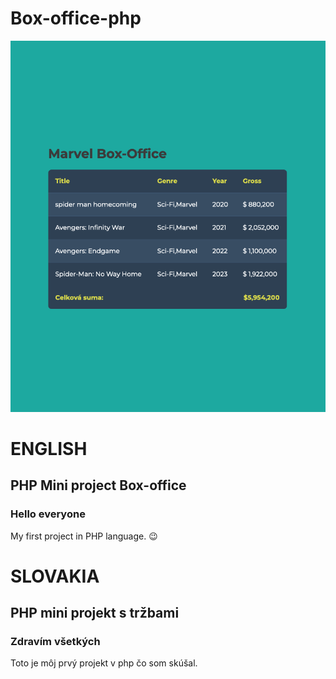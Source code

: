 # Box-office-php
![fotka pre moj projekt](box-office.png) 

# ENGLISH

## PHP Mini project Box-office

### Hello everyone

My first project in PHP language. 😉

# SLOVAKIA

## PHP mini projekt s tržbami

### Zdravím všetkých

Toto je môj prvý projekt v php čo som skúšal.


